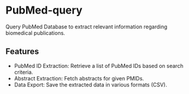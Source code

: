 # PubMed-query
Query PubMed Database to extract relevant information regarding biomedical publications.

## Features

- PubMed ID Extraction: Retrieve a list of PubMed IDs based on search criteria.
- Abstract Extraction: Fetch abstracts for given PMIDs.
- Data Export: Save the extracted data in various formats (CSV).
